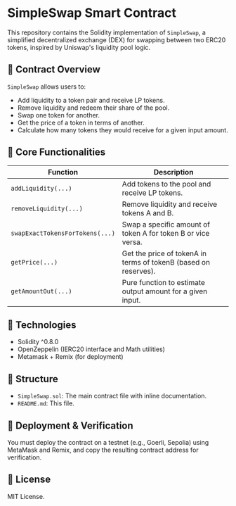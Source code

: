 # SimpleSwap Smart Contract

This repository contains the Solidity implementation of `SimpleSwap`, a simplified decentralized exchange (DEX) for swapping between two ERC20 tokens, inspired by Uniswap's liquidity pool logic.

## 🧠 Contract Overview

`SimpleSwap` allows users to:
- Add liquidity to a token pair and receive LP tokens.
- Remove liquidity and redeem their share of the pool.
- Swap one token for another.
- Get the price of a token in terms of another.
- Calculate how many tokens they would receive for a given input amount.


## 🧱 Core Functionalities

| Function | Description |
|---------|-------------|
| `addLiquidity(...)` | Add tokens to the pool and receive LP tokens. |
| `removeLiquidity(...)` | Remove liquidity and receive tokens A and B. |
| `swapExactTokensForTokens(...)` | Swap a specific amount of token A for token B or vice versa. |
| `getPrice(...)` | Get the price of tokenA in terms of tokenB (based on reserves). |
| `getAmountOut(...)` | Pure function to estimate output amount for a given input. |


## 🔧 Technologies

- Solidity ^0.8.0
- OpenZeppelin (IERC20 interface and Math utilities)
- Metamask + Remix (for deployment)


## 📂 Structure

- `SimpleSwap.sol`: The main contract file with inline documentation.
- `README.md`: This file.


## 🚀 Deployment & Verification

You must deploy the contract on a testnet (e.g., Goerli, Sepolia) using MetaMask and Remix, and copy the resulting contract address for verification.

## 📝 License

MIT License.